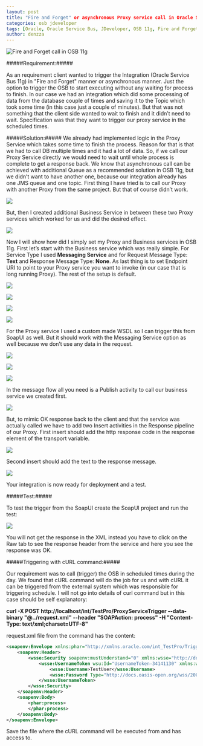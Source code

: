 ```yaml
---
layout: post
title: "Fire and Forget" or asynchronous Proxy service call in Oracle Service Bus 11g
categories: osb jdeveloper
tags: [Oracle, Oracle Service Bus, JDeveloper, OSB 11g, Fire and Forget, Asynchronous Call]
author: denzza
---
```


![Fire and Forget call in OSB 11g](/images/2018-04-30-Fire-and-Forget-or-asynchronous-Proxy-service-call-in-Oracle-Service-Bus-11g/AsynchronousCall_OSB11g.jpg)

#####Requirement:#####

As an requirement client wanted to trigger the Integration (Oracle Service Bus 11g) in "Fire and Forget" manner or asynchronous manner. Just the option to trigger the OSB to start executing without any waiting for process to finish. 
In our case we had an integration which did some processing of data from the database couple of times and saving it to the Topic which took some time (in this case just a couple of minutes). But that was not something that the client side wanted to wait to finish and it didn’t need to wait. Specification was that they want to trigger our proxy service in the scheduled times. 


#####Solution:#####
We already had implemented logic in the Proxy Service which takes some time to finish the process. Reason for that is that we had to call DB multiple times and it had a lot of data. So, if we call our Proxy Service directly we would need to wait until whole process is complete to get a response back. We know that asynchronous call can be achieved with additional Queue as a recommended solution in OSB 11g, but we didn’t want to have another one, because our integration already has one JMS queue and one topic. 
First thing I have tried is to call our Proxy with another Proxy from the same project. But that of course didn’t work. 

![](/images/2018-04-30-Fire-and-Forget-or-asynchronous-Proxy-service-call-in-Oracle-Service-Bus-11g/AsynchronousCall_OSB11g_Fail.jpg)

But, then I created additional Business Service in between these two Proxy services which worked for us and did the desired effect. 

![](/images/2018-04-30-Fire-and-Forget-or-asynchronous-Proxy-service-call-in-Oracle-Service-Bus-11g/AsynchronousCall_OSB11g.jpg)

Now I will show how did I simply set my Proxy and Business services in OSB 11g. First let’s start with the Business service which was really simple. 
For Service Type I used **Messaging Service** and for Request Message Type: **Text** and Response Message Type: **None**. As last thing is to set Endpoint URI to point to your Proxy service you want to invoke (in our case that is long running Proxy). The rest of the setup is default.

![](/images/2018-04-30-Fire-and-Forget-or-asynchronous-Proxy-service-call-in-Oracle-Service-Bus-11g/BusinessServiceTrigger_1.jpg)

![](/images/2018-04-30-Fire-and-Forget-or-asynchronous-Proxy-service-call-in-Oracle-Service-Bus-11g/BusinessServiceTrigger_2.jpg)

![](/images/2018-04-30-Fire-and-Forget-or-asynchronous-Proxy-service-call-in-Oracle-Service-Bus-11g/BusinessServiceTrigger_3.jpg)

![](/images/2018-04-30-Fire-and-Forget-or-asynchronous-Proxy-service-call-in-Oracle-Service-Bus-11g/BusinessServiceTrigger_4.jpg)


For the Proxy service I used a custom made WSDL so I can trigger this from SoapUI as well. But it should work with the Messaging Service option as well because we don’t use any data in the request. 

![](/images/2018-04-30-Fire-and-Forget-or-asynchronous-Proxy-service-call-in-Oracle-Service-Bus-11g/ProxyServiceTrigger_1.jpg)

![](/images/2018-04-30-Fire-and-Forget-or-asynchronous-Proxy-service-call-in-Oracle-Service-Bus-11g/ProxyServiceTrigger_2.jpg)

![](/images/2018-04-30-Fire-and-Forget-or-asynchronous-Proxy-service-call-in-Oracle-Service-Bus-11g/ProxyServiceTrigger_3.jpg)

In the message flow all you need is a Publish activity to call our business service we created first. 

![](/images/2018-04-30-Fire-and-Forget-or-asynchronous-Proxy-service-call-in-Oracle-Service-Bus-11g/ProxyMessageFlow.jpg)

But, to mimic OK response back to the client and that the service was actually called we have to add two Insert activities in the Response pipeline of our Proxy.
First insert should add the http response code in the response element of the transport variable.

![](/images/2018-04-30-Fire-and-Forget-or-asynchronous-Proxy-service-call-in-Oracle-Service-Bus-11g/Instert_1.jpg)

Second insert should add the text to the response message.

![](/images/2018-04-30-Fire-and-Forget-or-asynchronous-Proxy-service-call-in-Oracle-Service-Bus-11g/Instert_2.jpg)

Your integration is now ready for deployment and a test.


#####Test:#####

To test the trigger from the SoapUI create the SoapUI project and run the test:

![](/images/2018-04-30-Fire-and-Forget-or-asynchronous-Proxy-service-call-in-Oracle-Service-Bus-11g/SoapUI_Testing.jpg)

You will not get the response in the XML instead you have to click on the Raw tab to see the response header from the service and here you see the response was OK.

#####Triggering with cURL command:#####

Our requirement was to call (trigger) the OSB in scheduled times during the day. We found that cURL command will do the job for us and with cURL it can be triggered from the external system which was responsible for triggering schedule. I will not go into details of curl command but in this case should be self explanatory:

**curl -X POST http://localhost/int/TestPro/ProxyServiceTrigger --data-binary "@../request.xml" --header "SOAPAction: process"  -H "Content-Type: text/xml;charset=UTF-8"**

request.xml file from the command has the content:

```xml
<soapenv:Envelope xmlns:phar="http://xmlns.oracle.com/int_TestPro/TriggerInstructionGenerator_v1/InstructionGeneratorProcess" xmlns:soapenv="http://schemas.xmlsoap.org/soap/envelope/">
	<soapenv:Header>
		<wsse:Security soapenv:mustUnderstand="0" xmlns:wsse="http://docs.oasis-open.org/wss/2004/01/oasis-200401-wss-wssecurity-secext-1.0.xsd">
			<wsse:UsernameToken wsu:Id="UsernameToken-34141130" xmlns:wsu="http://docs.oasis-open.org/wss/2004/01/oasis-200401-wss-wssecurity-utility-1.0.xsd">
				<wsse:Username>TestUser</wsse:Username>
				<wsse:Password Type="http://docs.oasis-open.org/wss/2004/01/oasis-200401-wss-username-token-profile-1.0#PasswordText">435e678af7b2245ef0f15412f</wsse:Password>
			</wsse:UsernameToken>
		</wsse:Security>
	</soapenv:Header>
	<soapenv:Body>
		<phar:process>
		</phar:process>
	</soapenv:Body>
</soapenv:Envelope>
```

Save the file where the cURL command will be executed from and has access to.
 


[1]: http://www.darkroastedblend.com/2007/01/stars-planets-scale-comparison.html
[2]: http://www.complex.com/pop-culture/2013/04/gallery-babies-using-technology/9
[3]: http://www.thatjeffsmith.com/data-modeling/
[4]: http://docs.oracle.com/cd/E37547_01/tutorials/tut_ide/tut_ide.html
[5]: http://www.quickmeme.com/meme/3rkpgw
